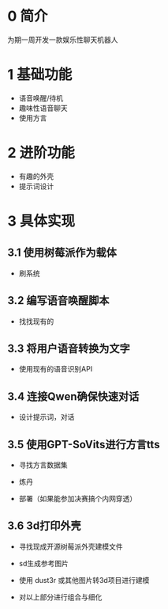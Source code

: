 # 0 简介

为期一周开发一款娱乐性聊天机器人

# 1 基础功能

* 语音唤醒/待机
* 趣味性语音聊天
* 使用方言

# 2 进阶功能

* 有趣的外壳
* 提示词设计

# 3 具体实现

## 3.1 使用树莓派作为载体

* 刷系统

## 3.2 编写语音唤醒脚本

* 找找现有的

## 3.3 将用户语音转换为文字

* 使用现有的语音识别API

## 3.4 连接Qwen确保快速对话

* 设计提示词，对话

## 3.5 使用GPT-SoVits进行方言tts

* 寻找方言数据集

* 炼丹

* 部署（如果能参加决赛搞个内网穿透）

## 3.6 3d打印外壳

* 寻找现成开源树莓派外壳建模文件

* sd生成参考图片

* 使用 dust3r 或其他图片转3d项目进行建模

* 对以上部分进行组合与细化



